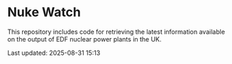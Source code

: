 # Nuke Watch

This repository includes code for retrieving the latest information available on the output of EDF nuclear power plants in the UK.

Last updated: 2025-08-31 15:13